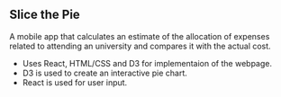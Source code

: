 ## Slice the Pie

A mobile app that calculates an estimate of the allocation of expenses related to attending an university and compares it with the actual cost. 

* Uses React, HTML/CSS and D3 for implementaion of the webpage. 
* D3 is used to create an interactive pie chart.
* React is used for user input.


